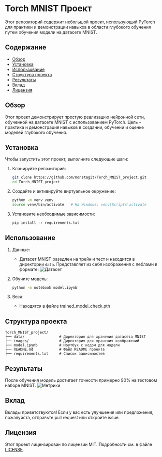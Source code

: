 
# Torch MNIST Проект

Этот репозиторий содержит небольшой проект, использующий PyTorch для практики и демонстрации навыков в области глубокого обучения путем обучения модели на датасете MNIST.

## Содержание

- [Обзор](#Обзор)
- [Установка](#Установка)
- [Использование](#Использование)
- [Структура проекта](#Структура-проекта)
- [Результаты](#Результаты)
- [Вклад](#Вклад)
- [Лицензия](#Лицензия)

## Обзор

Этот проект демонстрирует простую реализацию нейронной сети, обученной на датасете MNIST с использованием PyTorch. Цель - практика и демонстрация навыков в создании, обучении и оценке моделей глубокого обучения.

## Установка

Чтобы запустить этот проект, выполните следующие шаги:

1. Клонируйте репозиторий:
    ```bash
    git clone https://github.com/Konstagit/Torch_MNIST_project.git
    cd Torch_MNIST_project
    ```

2. Создайте и активируйте виртуальное окружение:
    ```bash
    python -m venv venv
    source venv/bin/activate   # На Windows: venv\Scripts\activate
    ```

3. Установите необходимые зависимости:
    ```bash
    pip install -r requirements.txt
    ```

## Использование

1. Данные:
    - Датасет MNIST разедлен на трейн и тест и находится в директории `data`.
    Представляет из себя изображения с леблами в формате:
    ![Датасет](Torch_MNIST_project\images\Датасет.png)

2. Обучите модель:
    ```bash
    python -m notebook model.ipynb
    ```

3. Веса:
    - Находятся в файле trained_model_check.pth

## Структура проекта

```
Torch_MNIST_project/
├── data/                # Директория для хранения датасета MNIST
├── images/              # Директория для хранения изображений
├── model.ipynb          # Ноутбук с кодом для модели
├── README.md            # Файл README проекта
├── requirements.txt     # Список зависимостей
```

## Результаты

После обучения модель достигает точности примерно 90% на тестовом наборе MNIST. 
![Метрики](Torch_MNIST_project\images\Метрики.png)

## Вклад

Вклады приветствуются! Если у вас есть улучшения или предложения, пожалуйста, отправьте pull request или откройте issue.

## Лицензия

Этот проект лицензирован по лицензии MIT. Подробности см. в файле [LICENSE](LICENSE).
